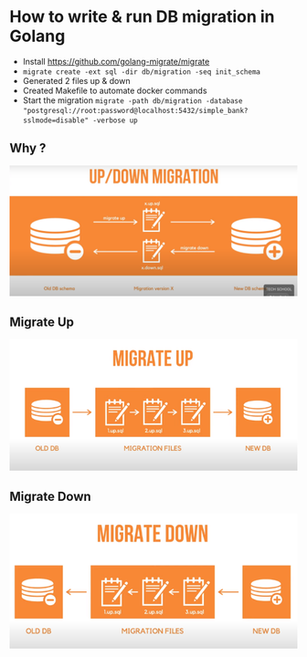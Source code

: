 # How to write & run DB migration in Golang

- Install  <https://github.com/golang-migrate/migrate>
- `migrate create -ext sql -dir db/migration -seq init_schema`
- Generated 2 files up & down
- Created Makefile to automate docker commands
- Start the migration `migrate -path db/migration -database "postgresql://root:password@localhost:5432/simple_bank?sslmode=disable" -verbose up`

## Why ?

![migrateUp](img/db-migration.png)

## Migrate Up

![migrateUp](img/migrateUp.png)

## Migrate Down

![migrateDown](img/migrateDown.png)
